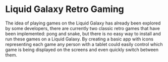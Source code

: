 # Liquid Galaxy Retro Gaming

The idea of playing games on the Liquid Galaxy has already been explored by some developers, there are currently two classic retro games that have been implemented: pong and snake, but there is no easy way to install and run these games on a Liquid Galaxy. By creating a basic app with icons representing each game any person with a tablet could easily control which game is being displayed on the screens and even quickly switch between them.
